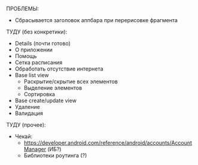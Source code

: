 ПРОБЛЕМЫ:
- Сбрасывается заголовок аппбара при перерисовке фрагмента

ТУДУ (без конкретики):
- Details (почти готово)
- О приложении
- Помощь
- Сетка расписания
- Обработать отсутствие интернета
- Base list view
    - Раскрытие/скрытие всех элементов
    - Выделение элементов
    - Сортировка
- Base create/update view
- Удаление  
- Валидация

ТУДУ (прочее):
- Чекай:
  - https://developer.android.com/reference/android/accounts/AccountManager (ИБ?)
  - Библиотеки роутинга (?)
  